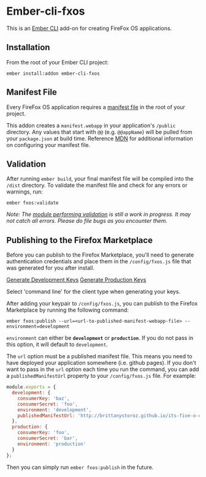 # Ember-cli-fxos

This is an [Ember CLI](http://www.ember-cli.com/) add-on for creating FireFox OS applications.

## Installation
From the root of your Ember CLI project:

```
ember install:addon ember-cli-fxos
```

## Manifest File
Every FireFox OS application requires a [manifest file](https://developer.mozilla.org/en-US/Apps/Build/Manifest) in the root of your project.

This addon creates a `manifest.webapp` in your application's `/public` directory. Any values that start with `@@` (e.g. `@@appName`) will be pulled from your `package.json` at build time. Reference [MDN](https://developer.mozilla.org/en-US/Apps/Build/Manifest) for additional information on configuring your manifest file.

## Validation
After running `ember build`, your final manifest file will be compiled into the `/dist` directory. To validate the manifest file and check for any errors or warnings, run:

`ember fxos:validate`

*Note: The [module performing validation](https://github.com/mozilla/firefox-app-validator-manifest) is still a work in progress. It may not catch all errors. Please do file bugs as you encounter them.*

## Publishing to the Firefox Marketplace
Before you can publish to the Firefox Marketplace, you'll need to generate authentication credentials and place them in the `/config/fxos.js` file that was generated for you after install.

[Generate Development Keys](https://marketplace-dev.allizom.org/developers/api)
[Generate Production Keys](https://marketplace.firefox.com/developers/api)

Select 'command line' for the client type when generating your keys.

After adding your keypair to `/config/fxos.js`, you can publish to the Firefox Marketplace by running the following command:

`ember fxos:publish --url=<url-to-published-manifest-webapp-file> --environment=development`

`environment` can either be **`development`** or **`production`**. If you do not pass in this option, it will default to `development`.

The `url` option must be a published manifest file. This means you need to have deployed your application somewhere (i.e. github pages). If you don't want to pass in the `url` option each time you run the command, you can add a `publishedManifestUrl` property to your `/config/fxos.js` file. For example:

```javascript
module.exports = {
  development: {
    consumerKey: 'baz',
    consumerSecret: 'foo',
    environment: 'development',
    publishedManifestUrl: 'http://brittanystoroz.github.io/its-five-o-clock-somewhere/manifest.webapp'
  },
  production: {
    consumerKey: 'foo',
    consumerSecret: 'bar',
    environment: 'production'
  }
};
```
Then you can simply run `ember fxos:publish` in the future.
